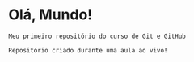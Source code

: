 # Olá, Mundo!
    Meu primeiro repositório do curso de Git e GitHub

    Repositório criado durante uma aula ao vivo!